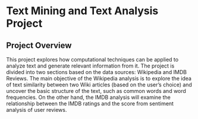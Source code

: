 # Text Mining and Text Analysis Project

## Project Overview
This project explores how computational techniques can be applied to analyze text and generate relevant information from it. The project is divided into two sections based on the data sources: Wikipedia and IMDB Reviews. The main objective of the Wikipedia analysis is to explore the idea of text similarity between two Wiki articles (based on the user’s choice) and uncover the basic structure of the text, such as common words and word frequencies. On the other hand, the IMDB analysis will examine the relationship between the IMDB ratings and the score from sentiment analysis of user reviews. 


